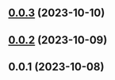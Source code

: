

## [0.0.3](https://github.com/FE-CodeGenius/codegenius-verify-plugin/compare/0.0.2...0.0.3) (2023-10-10)

## [0.0.2](https://github.com/FE-CodeGenius/codegenius-verify-plugin/compare/0.0.1...0.0.2) (2023-10-09)

## 0.0.1 (2023-10-08)